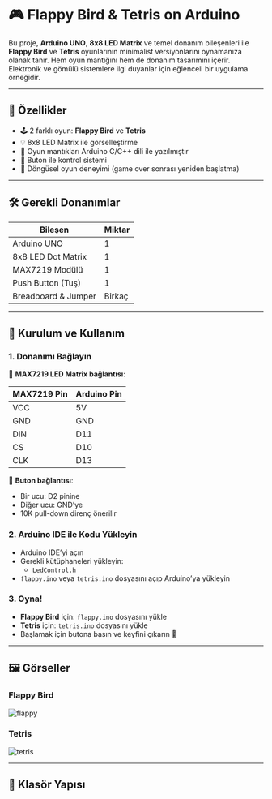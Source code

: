 # 🎮 Flappy Bird & Tetris on Arduino

Bu proje, **Arduino UNO**, **8x8 LED Matrix** ve temel donanım bileşenleri ile **Flappy Bird** ve **Tetris** oyunlarının minimalist versiyonlarını oynamanıza olanak tanır. Hem oyun mantığını hem de donanım tasarımını içerir. Elektronik ve gömülü sistemlere ilgi duyanlar için eğlenceli bir uygulama örneğidir.

---

## 🚀 Özellikler

- 🕹️ 2 farklı oyun: **Flappy Bird** ve **Tetris**
- 💡 8x8 LED Matrix ile görselleştirme
- 🧠 Oyun mantıkları Arduino C/C++ dili ile yazılmıştır
- 🔘 Buton ile kontrol sistemi
- 🔄 Döngüsel oyun deneyimi (game over sonrası yeniden başlatma)

---

## 🛠 Gerekli Donanımlar

| Bileşen              | Miktar |
|----------------------|--------|
| Arduino UNO          | 1      |
| 8x8 LED Dot Matrix   | 1      |
| MAX7219 Modülü       | 1      |
| Push Button (Tuş)    | 1      |
| Breadboard & Jumper  | Birkaç |

---

## 🧩 Kurulum ve Kullanım

### 1. Donanımı Bağlayın

📌 **MAX7219 LED Matrix bağlantısı**:

| MAX7219 Pin | Arduino Pin |
|-------------|-------------|
| VCC         | 5V          |
| GND         | GND         |
| DIN         | D11         |
| CS          | D10         |
| CLK         | D13         |

📌 **Buton bağlantısı**:

- Bir ucu: D2 pinine
- Diğer ucu: GND’ye
- 10K pull-down direnç önerilir

### 2. Arduino IDE ile Kodu Yükleyin

- Arduino IDE’yi açın
- Gerekli kütüphaneleri yükleyin:
  - `LedControl.h`
- `flappy.ino` veya `tetris.ino` dosyasını açıp Arduino’ya yükleyin

### 3. Oyna!

- **Flappy Bird** için: `flappy.ino` dosyasını yükle
- **Tetris** için: `tetris.ino` dosyasını yükle
- Başlamak için butona basın ve keyfini çıkarın 🎉

---

## 🖼️ Görseller

### Flappy Bird

![flappy](images/flappy_preview.jpg)

### Tetris

![tetris](images/tetris_preview.jpg)

---

## 📂 Klasör Yapısı

